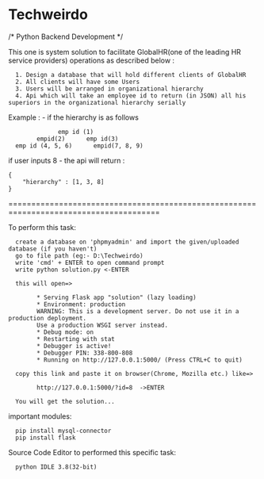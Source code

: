 # Techweirdo
/* Python Backend Development */


This one is system solution to facilitate GlobalHR(one of the leading HR service providers) operations as described below :
      
      1. Design a database that will hold different clients of GlobalHR
      2. All clients will have some Users
      3. Users will be arranged in organizational hierarchy
      4. Api which will take an employee id to return (in JSON) all his superiors in the organizational hierarchy serially


Example : -
if the hierarchy is as follows

                  emp id (1)
            empid(2)      emp id(3)
      emp id (4, 5, 6)      empid(7, 8, 9)


if user inputs 8 - the api will return :

    {
        "hierarchy" : [1, 3, 8]
    }

=======================================================================================

To perform this task:

      create a database on 'phpmyadmin' and import the given/uploaded database (if you haven't)
      go to file path (eg:- D:\Techweirdo)
      write 'cmd' + ENTER to open command prompt
      write python solution.py <-ENTER
      
      this will open=>
      
            * Serving Flask app "solution" (lazy loading)
            * Environment: production
            WARNING: This is a development server. Do not use it in a production deployment.
            Use a production WSGI server instead.
            * Debug mode: on
            * Restarting with stat
            * Debugger is active!
            * Debugger PIN: 338-800-808
            * Running on http://127.0.0.1:5000/ (Press CTRL+C to quit)
            
      copy this link and paste it on browser(Chrome, Mozilla etc.) like=>
      
            http://127.0.0.1:5000/?id=8  ->ENTER
            
      You will get the solution...

important modules:
      
      pip install mysql-connector
      pip install flask
      
      
Source Code Editor to performed this specific task:
      
      python IDLE 3.8(32-bit)
